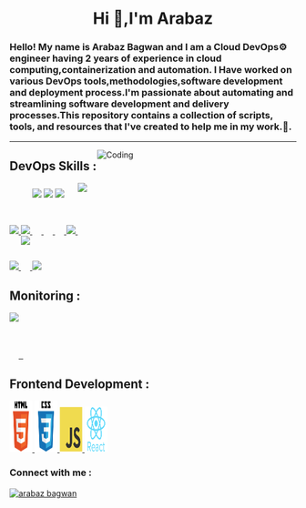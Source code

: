 <h1 align="center">Hi 👋,I'm Arabaz </h1>
<h3 align="left">Hello! My name is Arabaz Bagwan and I am a Cloud DevOps⚙️ engineer having 2 years of experience in cloud computing,containerization and automation. I Have worked on various DevOps tools,methodologies,software development and deployment process.I'm passionate about automating and streamlining software development and delivery processes.This repository contains a collection of scripts, tools, and resources that I've created to help me in my work.🤖.</h3>
<hr>

<img align="right" alt="Coding" width="350" height="300" src="https://media.tenor.com/GfSX-u7VGM4AAAAM/coding.gif">

<h2 align="left">DevOps Skills :</h2>
<a href="https://aws.amazon.com/" rel="nofollow">
    <img src="https://camo.githubusercontent.com/6d9d7d13623d57e57f18107fe99905c9954f48ce790f69206fe33d511254544f/68747470733a2f2f7777772e766563746f726c6f676f2e7a6f6e652f6c6f676f732f616d617a6f6e5f6177732f616d617a6f6e5f6177732d69636f6e2e737667"
        height="80" data-canonical-src="https://www.vectorlogo.zone/logos/amazon_aws/amazon_aws-icon.svg"
        style="max-width: 100%;">
</a>
<a href="https://www.linux.org/" rel="nofollow">
    <img src="https://camo.githubusercontent.com/cb0738ef62409d4383697dba6b233e061ba1c9fad57e286c9232b7be97feb539/68747470733a2f2f7777772e766563746f726c6f676f2e7a6f6e652f6c6f676f732f6c696e75782f6c696e75782d69636f6e2e737667"
        height="80" data-canonical-src="https://www.vectorlogo.zone/logos/linux/linux-icon.svg"
        style="max-width: 100%;">
</a>
<a href="https://www.docker.com/" rel="nofollow" data-target="animated-image.originalLink">
    <img src="https://raw.githubusercontent.com/itsksaurabh/itsksaurabh/master/assets/docker.gif" height="80"
        style="max-width: 100%; display: inline-block;" data-target="animated-image.originalImage">
</a>

<a href="https://kubernetes.io/" rel="nofollow" data-target="animated-image.originalLink">
    <img src="https://raw.githubusercontent.com/itsksaurabh/itsksaurabh/master/assets/k8s.gif" height="80"
        style="max-width: 100%; display: inline-block;" data-target="animated-image.originalImage">
</a>
<a href="https://docs.gitlab.com/ee/ci/" rel="nofollow" data-target="animated-image.originalLink">
    <img src="https://raw.githubusercontent.com/itsksaurabh/itsksaurabh/master/assets/cicd.gif" height="80"
        style="max-width: 100%; display: inline-block;" data-target="animated-image.originalImage">
</a>

<a href="https://www.ansible.com/" rel="nofollow">
    <img src="https://camo.githubusercontent.com/deb558f6629474a8f95abfb9e875b127517b3ebcfbc20068d20b7918901fe721/68747470733a2f2f7777772e766563746f726c6f676f2e7a6f6e652f6c6f676f732f616e7369626c652f616e7369626c652d69636f6e2e737667"
        height="80" data-canonical-src="https://www.vectorlogo.zone/logos/ansible/ansible-icon.svg"
        style="max-width: 100%;">
</a>
<a href="https://www.terraform.io/" rel="nofollow" data-target="animated-image.originalLink">
    <img src="https://raw.githubusercontent.com/itsksaurabh/itsksaurabh/master/assets/terraform.gif" height="90"
        style="max-width: 100%; display: inline-block;" data-target="animated-image.originalImage">
</a>

<a href="https://www.jenkins.io/" rel="nofollow">
    <img src="https://raw.githubusercontent.com/DARK-art108/ItsRitesh/master/assets/ll.png" height="90"
        style="max-width: 100%;">
</a>
<a href="https://pages.github.com/?(null)" data-target="animated-image.originalLink">
    <img src="https://camo.githubusercontent.com/f5986f0f631b304f434616e3e416b5a8a83bc3a1e888747944f2dcb308d613e1/68747470733a2f2f6d656469612e67697068792e636f6d2f6d656469612f6b483144426b504e795a504f6b304278724d2f67697068792e676966"
        data-canonical-src="https://media.giphy.com/media/kH1DBkPNyZPOk0BxrM/giphy.gif" height="60"
        style="max-width: 100%; display: inline-block;" data-target="animated-image.originalImage">
</a>

<a href="https://code.visualstudio.com/" rel="nofollow">
    <img src="https://camo.githubusercontent.com/4d67389739aa53e876a878719fa61eeebea468ae0be6af71903fa8c4c9b72018/68747470733a2f2f692e67697068792e636f6d2f6d656469612f49647941514a564e326b56504e55726f6a4d2f3230302e77656270"
        height="60" data-canonical-src="https://i.giphy.com/media/IdyAQJVN2kVPNUrojM/200.webp" style="max-width: 100%;">
</a>
<h2 align="left">Monitoring : </h2>

<a href="https://grafana.com/" rel="nofollow" data-target="animated-image.originalLink">
    <img src="https://raw.githubusercontent.com/itsksaurabh/itsksaurabh/master/assets/grafana.gif" height="80"
        style="max-width: 100%; display: inline-block;" data-target="animated-image.originalImage">&nbsp;&nbsp;
</a>
<h2 align="left">Frontend Development : </h2>

<a href="https://www.w3.org/html/" target="_blank" rel="noreferrer"> <img
        src="https://raw.githubusercontent.com/devicons/devicon/master/icons/html5/html5-original-wordmark.svg"
        alt="html5" width="40" height="90" /> </a>
<a href="https://www.w3schools.com/css/" target="_blank" rel="noreferrer"> <img
        src="https://raw.githubusercontent.com/devicons/devicon/master/icons/css3/css3-original-wordmark.svg" alt="css3"
        width="40" height="90" /> </a>
<a href="https://developer.mozilla.org/en-US/docs/Web/JavaScript" target="_blank" rel="noreferrer"> <img
        src="https://raw.githubusercontent.com/devicons/devicon/master/icons/javascript/javascript-original.svg"
        alt="javascript" width="40" height="80" /> </a>
<a href="https://reactjs.org/" target="_blank" rel="noreferrer"> <img
        src="https://raw.githubusercontent.com/devicons/devicon/master/icons/react/react-original-wordmark.svg"
        alt="react" width="40" height="80" /> </a>
        <h3 align="left">Connect with me :</h3>
<p align="left">
    <a href="https://linkedin.com/in/arabaz bagwan" target="blank"><img align="center"
            src="https://raw.githubusercontent.com/rahuldkjain/github-profile-readme-generator/master/src/images/icons/Social/linked-in-alt.svg"
            alt="arabaz bagwan" height="30" width="90" /></a>
</p>




